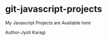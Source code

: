 # git-javascript-projects
My Javascript Projects are Available here
<!-- clone a folder on our local machine 
git clone <-folder link from git hub->
in terminal to add current directory use cd then foldername
to clear terminal jut write clear
to see list of files in the folder command ls(gives wit updated time)
to check hidden folder command ls -a(it gives all the folder that git is tracking its history) -->
<!--check the check(to check weather its up to date in both vscode and in git use command git status)  -->
<!--if any changes are being made then M symbol appears it is yet to commit in the github these files appear n yellow color -->
<!-- untracked -new files that git doesn't yet tarck
modified- changed (in the vs code)
staged - files is ready to be committed
unmodified-unchanged 
if any modification or new files are created then after adding (they get staged) then commit(unchanged ) -->
<!-- to add changed ->git add <file name>for ex:new file index.html
git add index.html
modified-> git add README.md
or to do at a time just use ->git add . -->
<!-- to commit-> record of change 
git commit -m "any meaningful message" -->
<!--if new file is just in vs code not yet pushed into the github the it show "your branch is ahed of 'origin/main'by commit. "-->
<!-- to push file-upload local repo content to remote repo
git push origin main -->
Author-Jyoti Karagi